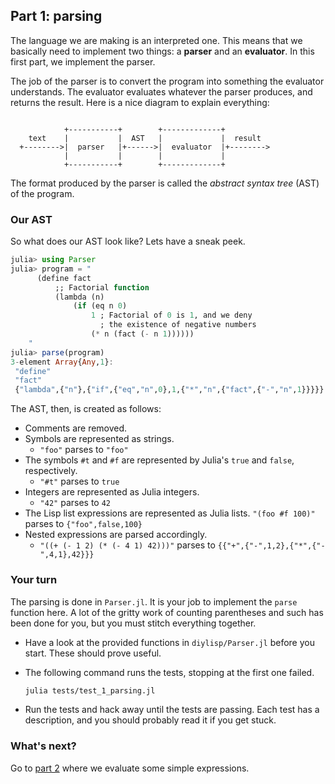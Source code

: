 ## Part 1: parsing

The language we are making is an interpreted one. This means that we basically need to implement two things: a **parser** and an **evaluator**. In this first part, we implement the parser.

The job of the parser is to convert the program into something the evaluator understands. The evaluator evaluates whatever the parser produces, and returns the result. Here is a nice diagram to explain everything:

```

            +-----------+        +-------------+
    text    |           |  AST   |             |  result
  +-------->|  parser   |+------>|  evaluator  |+-------->
            |           |        |             |
            +-----------+        +-------------+
```

The format produced by the parser is called the *abstract syntax tree* (AST) of the program.

### Our AST

So what does our AST look like? Lets have a sneak peek.

```julia
julia> using Parser
julia> program = "
      (define fact 
          ;; Factorial function
          (lambda (n) 
              (if (eq n 0) 
                  1 ; Factorial of 0 is 1, and we deny 
                    ; the existence of negative numbers
                  (* n (fact (- n 1))))))
    "
julia> parse(program)
3-element Array{Any,1}:
 "define"                                                             
 "fact"                                                               
 {"lambda",{"n"},{"if",{"eq","n",0},1,{"*","n",{"fact",{"-","n",1}}}}}
```

The AST, then, is created as follows:

- Comments are removed.
- Symbols are represented as strings.
    + `"foo"` parses to `"foo"`
- The symbols `#t` and `#f` are represented by Julia's `true` and `false`, respectively.
    + `"#t"` parses to `true`
- Integers are represented as Julia integers.
    + `"42"` parses to `42`
- The Lisp list expressions are represented as Julia lists.
    `"(foo #f 100)"` parses to `{"foo",false,100}`
- Nested expressions are parsed accordingly.
    + `"((+ (- 1 2) (* (- 4 1) 42)))"` parses to `{{"+",{"-",1,2},{"*",{"-",4,1},42}}}`

### Your turn

The parsing is done in `Parser.jl`. It is your job to implement the `parse` function here. A lot of the gritty work of counting parentheses and such has been done for you, but you must stitch everything together.

- Have a look at the provided functions in `diylisp/Parser.jl` before you start. These should prove useful. 
- The following command runs the tests, stopping at the first one failed.

    ```bash
    julia tests/test_1_parsing.jl
    ```
- Run the tests and hack away until the tests are passing. Each test has a description, and you should probably read it if you get stuck.

### What's next?

Go to [part 2](2.md) where we evaluate some simple expressions.
